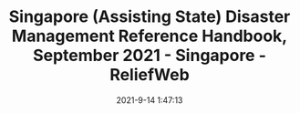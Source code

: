 ---
"title": "Singapore (Assisting State) Disaster Management Reference Handbook, September 2021 - Singapore - ReliefWeb"
"date": "2021-9-14 1:47:13"
"feed_name": "GOOGLENEWSINDUSTRIAL"
"feed_website": "https://news.google.com/search?q=industrial%2Bincident&hl=en-US&gl=US&ceid=US:en"
"feed_rss": "https://news.google.com/rss/search?q=industrial%2Bincident&hl=en-US&gl=US&ceid=US:en"
"link": "https://reliefweb.int/report/singapore/singapore-assisting-state-disaster-management-reference-handbook-september-2021"
"file": "_posts/2021-1-1-27f8ecae9f5bb4242da050adc94bb129bf967498.md"
"accident": "0"
"drilling": "0"
---